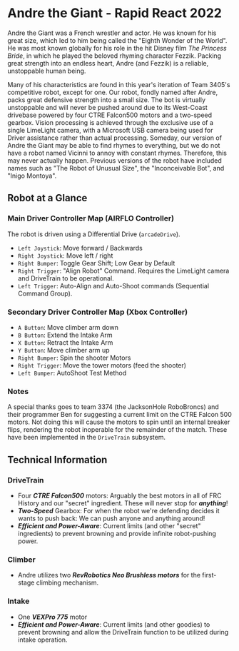 # Andre the Giant - Rapid React 2022
Andre the Giant was a French wrestler and actor. He was known for his great size, which led to him being called the "Eighth Wonder of the World". He was most known globally for his role in the hit Disney film _The Princess Bride_, in which he played the beloved rhyming character Fezzik. Packing great strength into an endless heart, Andre (and Fezzik) is a reliable, unstoppable human being. 

Many of his characteristics are found in this year's iteration of Team 3405's competitive robot, except for one. Our robot, fondly named after Andre, packs great defensive strength into a small size. The bot is virtually unstoppable and will never be pushed around due to its West-Coast drivebase powered by four CTRE Falcon500 motors and a two-speed gearbox. Vision processing is achieved through the exclusive use of a single LimeLight camera, with a Microsoft USB camera being used for Driver assistance rather than actual processing. Someday, our version of Andre the Giant may be able to find rhymes to everything, but we do not have a robot named Vicinni to annoy with constant rhymes. Therefore, this may never actually happen. Previous versions of the robot have included names such as "The Robot of Unusual Size", the "Inconceivable Bot", and "Inigo Montoya".



## Robot at a Glance

### Main Driver Controller Map (AIRFLO Controller)

The robot is driven using a Differential Drive (```arcadeDrive```). 

- ```Left Joystick```: Move forward / Backwards
- ```Right Joystick```: Move left / right
- ```Right Bumper```: Toggle Gear Shift; Low Gear by Default
- ```Right Trigger```: "Align Robot" Command. Requires the LimeLight camera and DriveTrain to be operational.
- ```Left Trigger```: Auto-Align and Auto-Shoot commands (Sequential Command Group).

### Secondary Driver Controller Map (Xbox Controller)

- ```A Button```: Move climber arm down
- ```B Button```: Extend the Intake Arm
- ```X Button```: Retract the Intake Arm
- ```Y Button```: Move climber arm up
- ```Right Bumper```: Spin the shooter Motors
- ```Right Trigger```: Move the tower motors (feed the shooter)
- ```Left Bumper```: AutoShoot Test Method

### Notes
A special thanks goes to team 3374 (the JacksonHole RoboBroncs) and their programmer Ben for suggesting a current limit on the CTRE Falcon 500 motors. Not doing this will cause the motors to spin until an internal breaker flips, rendering the robot inoperable for the remainder of the match. These have been implemented in the ```DriveTrain``` subsystem.



## Technical Information
### DriveTrain
- Four ***CTRE Falcon500*** motors: Arguably the best motors in all of FRC History and our "secret" ingredient. These will never stop for ***anything***!
- ***Two-Speed*** Gearbox: For when the robot we're defending decides it wants to push back: We can push anyone and anything around!
- ***Efficient and Power-Aware***: Current limits (and other "secret" ingredients) to prevent browning and provide infinite robot-pushing power.

### Climber
- Andre utilizes two ***RevRobotics Neo Brushless motors*** for the first-stage climbing mechanism.

### Intake
- One ***VEXPro 775*** motor
- ***Efficient and Power-Aware***: Current limits (and other goodies) to prevent browning and allow the DriveTrain function to be utilized during intake operation.
